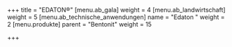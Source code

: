 +++
title = "EDATON®"
[menu.ab_gala]
weight = 4
[menu.ab_landwirtschaft]
weight = 5
[menu.ab_technische_anwendungen]
name = "Edaton "
weight = 2
[menu.produkte]
parent = "Bentonit"
weight = 15

+++
